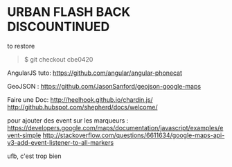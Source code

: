 URBAN FLASH BACK DISCOUNTINUED
===

to restore
> $ git checkout cbe0420

AngularJS tuto:
https://github.com/angular/angular-phonecat

GeoJSON :
https://github.com/JasonSanford/geojson-google-maps

Faire une Doc:
http://heelhook.github.io/chardin.js/
http://github.hubspot.com/shepherd/docs/welcome/

pour ajouter des event sur les marqueurs :
  https://developers.google.com/maps/documentation/javascript/examples/event-simple
  http://stackoverflow.com/questions/6611634/google-maps-api-v3-add-event-listener-to-all-markers


ufb, c'est trop bien  
